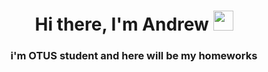 <h1 align="center">Hi there, I'm Andrew 
<img src="https://github.com/blackcater/blackcater/raw/main/images/Hi.gif" height="32"/></h1>
<h3 align="center">i'm OTUS student and here will be my homeworks</h3>